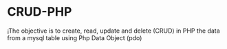 # CRUD-PHP
¡The objective is to create, read, update and delete (CRUD) in PHP the data from a mysql table using Php Data Object (pdo)
